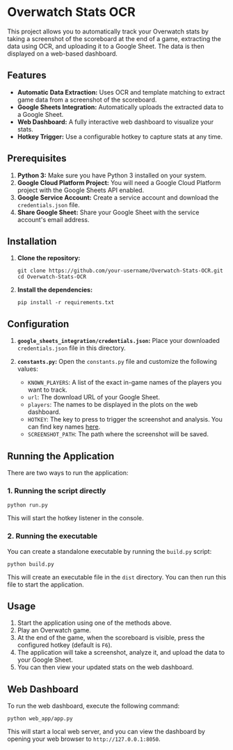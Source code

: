 # Overwatch Stats OCR

This project allows you to automatically track your Overwatch stats by taking a screenshot of the scoreboard at the end of a game, extracting the data using OCR, and uploading it to a Google Sheet. The data is then displayed on a web-based dashboard.

## Features

- **Automatic Data Extraction:** Uses OCR and template matching to extract game data from a screenshot of the scoreboard.
- **Google Sheets Integration:** Automatically uploads the extracted data to a Google Sheet.
- **Web Dashboard:** A fully interactive web dashboard to visualize your stats.
- **Hotkey Trigger:** Use a configurable hotkey to capture stats at any time.

## Prerequisites

1.  **Python 3:** Make sure you have Python 3 installed on your system.
2.  **Google Cloud Platform Project:** You will need a Google Cloud Platform project with the Google Sheets API enabled.
3.  **Google Service Account:** Create a service account and download the `credentials.json` file.
4.  **Share Google Sheet:** Share your Google Sheet with the service account's email address.

## Installation

1.  **Clone the repository:**

    ```
    git clone https://github.com/your-username/Overwatch-Stats-OCR.git
    cd Overwatch-Stats-OCR
    ```

2.  **Install the dependencies:**

    ```
    pip install -r requirements.txt
    ```

## Configuration

1.  **`google_sheets_integration/credentials.json`:** Place your downloaded `credentials.json` file in this directory.

2.  **`constants.py`:** Open the `constants.py` file and customize the following values:

    - `KNOWN_PLAYERS`: A list of the exact in-game names of the players you want to track.
    - `url`: The download URL of your Google Sheet.
    - `players`: The names to be displayed in the plots on the web dashboard.
    - `HOTKEY`: The key to press to trigger the screenshot and analysis. You can find key names [here](https://pynput.readthedocs.io/en/latest/keyboard.html#pynput.keyboard.Key).
    - `SCREENSHOT_PATH`: The path where the screenshot will be saved.

## Running the Application

There are two ways to run the application:

### 1. Running the script directly

```
python run.py
```

This will start the hotkey listener in the console.

### 2. Running the executable

You can create a standalone executable by running the `build.py` script:

```
python build.py
```

This will create an executable file in the `dist` directory. You can then run this file to start the application.

## Usage

1.  Start the application using one of the methods above.
2.  Play an Overwatch game.
3.  At the end of the game, when the scoreboard is visible, press the configured hotkey (default is `F6`).
4.  The application will take a screenshot, analyze it, and upload the data to your Google Sheet.
5.  You can then view your updated stats on the web dashboard.

## Web Dashboard

To run the web dashboard, execute the following command:

```
python web_app/app.py
```

This will start a local web server, and you can view the dashboard by opening your web browser to `http://127.0.0.1:8050`.
